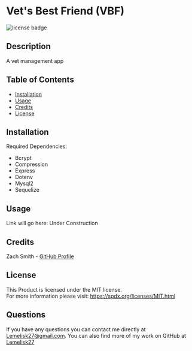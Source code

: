 # Vet's Best Friend (VBF)
![license badge](https://img.shields.io/badge/license-MIT-blue)
## Description
A vet management app
## Table of Contents
- [Installation](#installation)
- [Usage](#usage)
- [Credits](#credits)
- [License](#license)
## Installation
Required Dependencies:
- Bcrypt
- Compression
- Express
- Dotenv
- Mysql2
- Sequelize
## Usage
Link will go here: Under Construction  
## Credits
Zach Smith - [GitHub Profile](https://github.com/Lemelisk27@gmail.com)  
## License
This Product is licensed under the MIT license.  
For more information please visit: https://spdx.org/licenses/MIT.html
## Questions  
If you have any questions you can contact me directly at Lemelisk27@gmail.com. You can also find more of my work on GitHub at [Lemelisk27](https://github.com/Lemelisk27)
